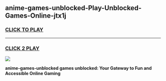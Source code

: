 
## anime-games-unblocked-Play-Unblocked-Games-Online-jtx1j
<h3>
<a href="https://premium76.site?title=anime-games-unblocked&ref=25A">CLICK TO PLAY</a></h3>
<hr>

<h3>
<a href="https://premium76.site?title=anime-games-unblocked&ref=25A">CLICK 2 PLAY</a>
  
</h3>

<a href="https://premium76.site?title=anime-games-unblocked&ref=25A"><img src="https://clearcache.store/games.png"></a>


**anime-games-unblocked games unblocked: Your Gateway to Fun and Accessible Online Gaming**
